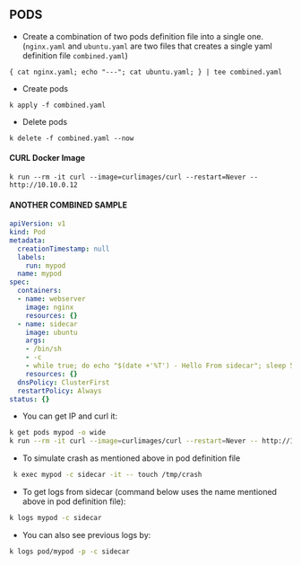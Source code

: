 ## PODS


- Create a combination of two pods definition file into a single one. (`nginx.yaml` and `ubuntu.yaml` are two files that creates a single yaml definition file `combined.yaml`) 

```
{ cat nginx.yaml; echo "---"; cat ubuntu.yaml; } | tee combined.yaml
```

- Create pods
```
k apply -f combined.yaml
```

- Delete pods
```
k delete -f combined.yaml --now
```


#### CURL Docker Image 

```
k run --rm -it curl --image=curlimages/curl --restart=Never -- http://10.10.0.12
```

#### ANOTHER COMBINED SAMPLE

```yaml
apiVersion: v1
kind: Pod
metadata:
  creationTimestamp: null
  labels:
    run: mypod
  name: mypod
spec:
  containers:
  - name: webserver
    image: nginx
    resources: {}
  - name: sidecar
    image: ubuntu
    args:
    - /bin/sh
    - -c
    - while true; do echo "$(date +'%T') - Hello From sidecar"; sleep 5; if [ -f /tmp/crash ]; then exit 1; fi; done
    resources: {}
  dnsPolicy: ClusterFirst
  restartPolicy: Always
status: {}    
```

- You can get IP and curl it: 

```sh
k get pods mypod -o wide
k run --rm -it curl --image=curlimages/curl --restart=Never -- http://10.10.0.12
```

- To simulate crash as mentioned above in pod definition file
```sh
 k exec mypod -c sidecar -it -- touch /tmp/crash
```


- To get logs from sidecar (command below uses the name mentioned above in pod definition file):

```sh
k logs mypod -c sidecar
``` 

- You can also see previous logs by: 

```sh
k logs pod/mypod -p -c sidecar
```
